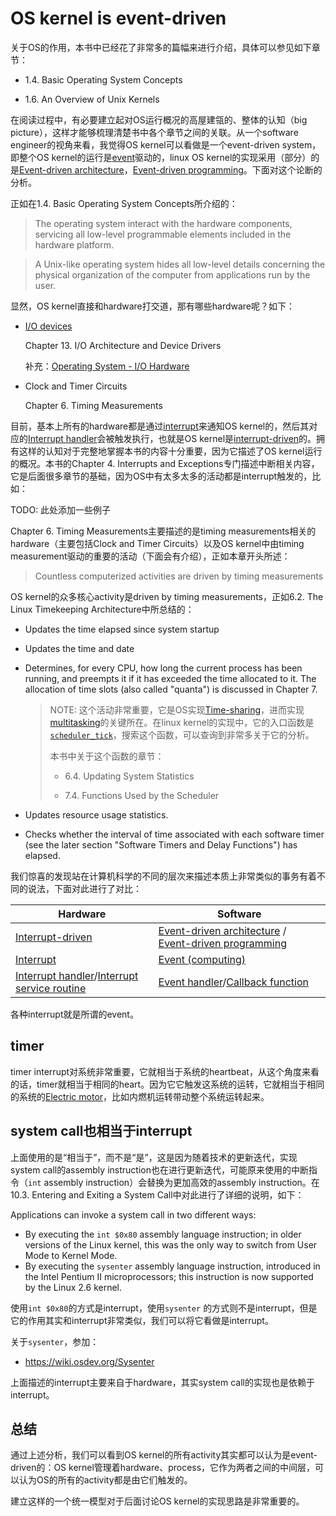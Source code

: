 # OS kernel is event-driven

关于OS的作用，本书中已经花了非常多的篇幅来进行介绍，具体可以参见如下章节：

- 1.4. Basic Operating System Concepts

- 1.6. An Overview of Unix Kernels

在阅读过程中，有必要建立起对OS运行概况的高屋建瓴的、整体的认知（big picture），这样才能够梳理清楚书中各个章节之间的关联。从一个software engineer的视角来看，我觉得OS kernel可以看做是一个event-driven system，即整个OS kernel的运行是[event](https://en.wikipedia.org/wiki/Event_(computing))驱动的，linux OS kernel的实现采用（部分）的是[Event-driven architecture](https://en.wikipedia.org/wiki/Event-driven_architecture)，[Event-driven programming](https://en.wikipedia.org/wiki/Event-driven_programming)。下面对这个论断的分析。

正如在1.4. Basic Operating System Concepts所介绍的：

> The operating system interact with the hardware components, servicing all low-level programmable elements included in the hardware platform.

> A Unix-like operating system hides all low-level details concerning the physical organization of the computer from applications run by the user.

显然，OS kernel直接和hardware打交道，那有哪些hardware呢？如下：

- [I/O devices](https://en.wikipedia.org/wiki/Input/output)

  Chapter 13. I/O Architecture and Device Drivers

  补充：[Operating System - I/O Hardware](https://www.tutorialspoint.com/operating_system/os_io_hardware.htm)

- Clock and Timer Circuits

  Chapter 6. Timing Measurements



目前，基本上所有的hardware都是通过[interrupt](https://en.wikipedia.org/wiki/Interrupt)来通知OS kernel的，然后其对应的[Interrupt handler](https://en.wikipedia.org/wiki/Interrupt_handler)会被触发执行，也就是OS kernel是[interrupt-driven](https://en.wikipedia.org/wiki/Interrupt)的。拥有这样的认知对于完整地掌握本书的内容十分重要，因为它描述了OS kernel运行的概况。本书的Chapter 4. Interrupts and Exceptions专门描述中断相关内容，它是后面很多章节的基础，因为OS中有太多太多的活动都是interrupt触发的，比如：

TODO: 此处添加一些例子



Chapter 6. Timing Measurements主要描述的是timing measurements相关的hardware（主要包括Clock and Timer Circuits）以及OS kernel中由timing measurement驱动的重要的活动（下面会有介绍），正如本章开头所述：

> Countless computerized activities are driven by timing measurements

OS kernel的众多核心activity是driven by timing measurements，正如6.2. The Linux Timekeeping Architecture中所总结的：

- Updates the time elapsed since system startup

- Updates the time and date

- Determines, for every CPU, how long the current process has been running, and preempts it if it has exceeded the time allocated to it. The allocation of time slots (also called "quanta") is discussed in Chapter 7.

  > NOTE: 这个活动非常重要，它是OS实现[Time-sharing](https://en.wikipedia.org/wiki/Time-sharing)，进而实现[multitasking](https://en.wikipedia.org/wiki/Computer_multitasking)的关键所在。在linux kernel的实现中，它的入口函数是 [`scheduler_tick`](https://elixir.bootlin.com/linux/latest/ident/scheduler_tick)，搜索这个函数，可以查询到非常多关于它的分析。
  >
  > 本书中关于这个函数的章节：
  >
  > - 6.4. Updating System Statistics
  >
  > - 7.4. Functions Used by the Scheduler

- Updates resource usage statistics.

- Checks whether the interval of time associated with each software timer (see the later section "Software Timers and Delay Functions") has elapsed.



我们惊喜的发现站在计算机科学的不同的层次来描述本质上非常类似的事务有着不同的说法，下面对此进行了对比：

| Hardware                                                     | Software                                                     |
| ------------------------------------------------------------ | ------------------------------------------------------------ |
| [Interrupt-driven](https://en.wikipedia.org/wiki/Interrupt)  | [Event-driven architecture](https://en.wikipedia.org/wiki/Event-driven_architecture) / [Event-driven programming](https://en.wikipedia.org/wiki/Event-driven_programming) |
| [Interrupt](https://en.wikipedia.org/wiki/Interrupt)         | [Event (computing)](https://en.wikipedia.org/wiki/Event_(computing)) |
| [Interrupt handler](https://en.wikipedia.org/wiki/Interrupt_handler)/[Interrupt service routine](https://en.wikipedia.org/wiki/Interrupt_handler) | [Event handler](https://en.wikipedia.org/wiki/Event_(computing)#Event_handler)/[Callback function](https://en.wikipedia.org/wiki/Callback_(computer_programming)) |

各种interrupt就是所谓的event。



## timer

timer interrupt对系统非常重要，它就相当于系统的heartbeat，从这个角度来看的话，timer就相当于相同的heart。因为它它触发这系统的运转，它就相当于相同的系统的[Electric motor](https://en.wikipedia.org/wiki/Electric_motor)，比如内燃机运转带动整个系统运转起来。



## system call也相当于interrupt

上面使用的是“相当于”，而不是“是”，这是因为随着技术的更新迭代，实现system call的assembly instruction也在进行更新迭代，可能原来使用的中断指令（`int` assembly instruction）会替换为更加高效的assembly instruction。在10.3. Entering and Exiting a System Call中对此进行了详细的说明，如下：

Applications can invoke a system call in two different ways:

- By executing the  `int $0x80` assembly language instruction; in older versions of the Linux kernel, this was the only way to switch from User Mode to Kernel Mode.
- By executing the  `sysenter` assembly language instruction, introduced in the Intel Pentium II microprocessors; this instruction is now supported by the Linux 2.6 kernel.

使用`int $0x80`的方式是interrupt，使用`sysenter` 的方式则不是interrupt，但是它的作用其实和interrupt非常类似，我们可以将它看做是interrupt。

关于`sysenter`，参加：

- https://wiki.osdev.org/Sysenter

上面描述的interrupt主要来自于hardware，其实system call的实现也是依赖于interrupt。



## 总结

通过上述分析，我们可以看到OS kernel的所有activity其实都可以认为是event-driven的：OS kernel管理着hardware、process，它作为两者之间的中间层，可以认为OS的所有的activity都是由它们触发的。

建立这样的一个统一模型对于后面讨论OS kernel的实现思路是非常重要的。

